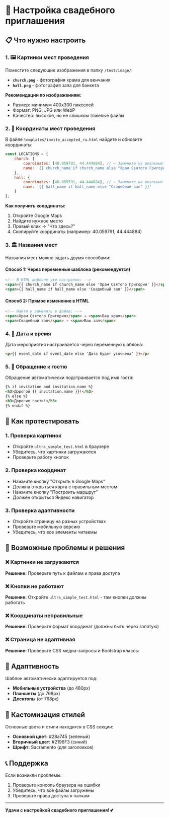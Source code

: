 # 🎉 Настройка свадебного приглашения

## 📋 Что нужно настроить

### 1. 🖼️ Картинки мест проведения

Поместите следующие изображения в папку `/test/image/`:

- **`church.png`** - фотография храма для венчания
- **`hall.png`** - фотография зала для банкета

**Рекомендации по изображениям:**
- Размер: минимум 400x300 пикселей
- Формат: PNG, JPG или WebP
- Качество: высокое, но не слишком тяжелые файлы

### 2. 📍 Координаты мест проведения

В файле `templates/invite_accepted_ru.html` найдите и обновите координаты:

```javascript
const LOCATIONS = {
    church: {
        coordinates: [40.059791, 44.444884], // ← Замените на реальные координаты храма
        name: '{{ church_name if church_name else "Храм Святого Григория" }}'
    },
    hall: {
        coordinates: [40.059791, 44.444884], // ← Замените на реальные координаты зала
        name: '{{ hall_name if hall_name else "Свадебный зал" }}'
    }
};
```

**Как получить координаты:**
1. Откройте Google Maps
2. Найдите нужное место
3. Правый клик → "Что здесь?"
4. Скопируйте координаты (например: 40.059791, 44.444884)

### 3. 🏛️ Названия мест

Названия мест можно задать двумя способами:

#### Способ 1: Через переменные шаблона (рекомендуется)
```html
<!-- В HTML шаблоне уже настроено: -->
<span>{{ church_name if church_name else 'Храм Святого Григория' }}</span>
<span>{{ hall_name if hall_name else 'Свадебный зал' }}</span>
```

#### Способ 2: Прямое изменение в HTML
```html
<!-- Найти и заменить в файле: -->
<span>Храм Святого Григория</span> → <span>Ваш храм</span>
<span>Свадебный зал</span> → <span>Ваш зал</span>
```

### 4. 📅 Дата и время

Дата мероприятия настраивается через переменную шаблона:

```html
<p>{{ event_date if event_date else 'Дата будет уточнена' }}</p>
```

### 5. 👤 Обращение к гостю

Обращение автоматически подстраивается под имя гостя:

```html
{% if invitation and invitation.name %}
<h3>Дорогой {{ invitation.name }}!</h3>
{% else %}
<h3>Дорогие гости!</h3>
{% endif %}
```

## 🚀 Как протестировать

### 1. Проверка картинок
- Откройте `ultra_simple_test.html` в браузере
- Убедитесь, что картинки загружаются
- Проверьте работу кнопок

### 2. Проверка координат
- Нажмите кнопку "Открыть в Google Maps"
- Должна открыться карта с правильным местом
- Нажмите кнопку "Построить маршрут"
- Должен открыться Яндекс навигатор

### 3. Проверка адаптивности
- Откройте страницу на разных устройствах
- Проверьте мобильную версию
- Убедитесь, что все элементы читаемы

## 🔧 Возможные проблемы и решения

### ❌ Картинки не загружаются
**Решение:** Проверьте путь к файлам и права доступа

### ❌ Кнопки не работают
**Решение:** Откройте `ultra_simple_test.html` - там кнопки должны работать

### ❌ Координаты неправильные
**Решение:** Проверьте формат координат (должны быть через запятую)

### ❌ Страница не адаптивная
**Решение:** Проверьте CSS медиа-запросы и Bootstrap классы

## 📱 Адаптивность

Шаблон автоматически адаптируется под:
- **Мобильные устройства** (до 480px)
- **Планшеты** (до 768px)
- **Десктопы** (от 768px)

## 🎨 Кастомизация стилей

Основные цвета и стили находятся в CSS секции:
- **Основной цвет:** #28a745 (зеленый)
- **Вторичный цвет:** #2196F3 (синий)
- **Шрифт:** Sacramento (для заголовков)

## 📞 Поддержка

Если возникли проблемы:
1. Проверьте консоль браузера на ошибки
2. Убедитесь, что все файлы загружены
3. Проверьте права доступа к папкам

---

**Удачи с настройкой свадебного приглашения! 💕**


